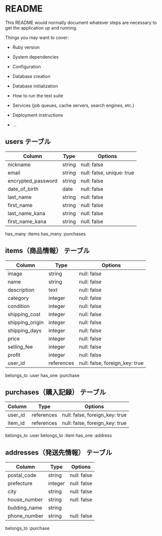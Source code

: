 # README

This README would normally document whatever steps are necessary to get the
application up and running.

Things you may want to cover:

* Ruby version

* System dependencies

* Configuration

* Database creation

* Database initialization

* How to run the test suite

* Services (job queues, cache servers, search engines, etc.)

* Deployment instructions

* ...

## users テーブル

| Column             | Type   | Options     |
| ------------------ | ------ | ----------- |
| nickname           | string | null: false |
| email              | string | null: false, unique: true |
| encrypted_password | string | null: false |
| date_of_birth      | date   | null: false |
| last_name          | string | null: false |
| first_name         | string | null: false |
| last_name_kana     | string | null: false |
| first_name_kana    | string | null: false |

has_many :items
has_many :purchases

## items（商品情報） テーブル

| Column             | Type           | Options     |
| ------------------ | ------         | ----------- |
| image              | string         | null: false |
| name               | string         | null: false |
| description        | text           | null: false |
| category           | integer        | null: false |
| condition          | integer        | null: false |
| shipping_cost      | integer        | null: false |
| shipping_origin    | integer        | null: false |
| shipping_days      | integer        | null: false |
| price              | integer        | null: false |
| selling_fee        | integer        | null: false |
| profit             | integer        | null: false |
| user_id            | references     | null: false, foreign_key: true | 

belongs_to :user
has_one :purchase

## purchases（購入記録） テーブル
| Column             | Type     | Options     |
| ------------------ | ------   | ----------- |
| user_id            |references| null: false, foreign_key: true |
| item_id            |references| null: false, foreign_key: true |

belongs_to :user
belongs_to :item
has_one :address

## addresses（発送先情報） テーブル
| Column             | Type   | Options     |
| ------------------ | ------ | ----------- |
| postal_code        | string | null: false |
| prefecture         | integer| null: false |
| city               | string | null: false |
| house_number       | string | null: false |
| building_name      | string |             |
| phone_number       | string | null: false |

belongs_to :purchase